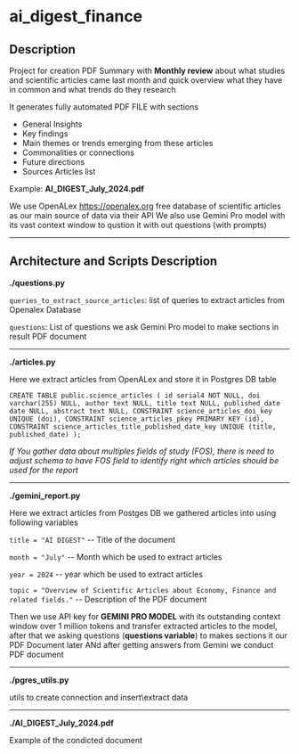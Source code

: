 # ai_digest_finance
## Description
Project for creation PDF Summary with **Monthly review** about what studies and scientific articles came last month and quick overview what they have in common and what trends do they research

It generates fully automated PDF FILE with sections

* General Insights
* Key findings
* Main themes or trends emerging from these articles
* Commonalities or connections
* Future directions 
* Sources Articles list

Example: **AI_DIGEST_July_2024.pdf**

We use OpenALex https://openalex.org free database of scientific articles as our main source of data via their API 
We also use Gemini Pro model with its vast context window to qustion it with out questions (with prompts)

_______________

## Architecture and Scripts Description


**./questions.py**

`queries_to_extract_source_articles`: list of queries to extract articles from Openalex Database

`questions`: List of questions we ask Gemini Pro model to make sections in result PDF document
__________________________________________

**./articles.py**

Here we extract articles from OpenALex and store it in Postgres DB table

`CREATE TABLE public.science_articles (
	id serial4 NOT NULL,
	doi varchar(255) NULL,
	author text NULL,
	title text NULL,
	published_date date NULL,
	abstract text NULL,
	CONSTRAINT science_articles_doi_key UNIQUE (doi),
	CONSTRAINT science_articles_pkey PRIMARY KEY (id),
	CONSTRAINT science_articles_title_published_date_key UNIQUE (title, published_date)
);`

*If You gather data about multiples fields of study (FOS), there is need to adjust schema to have FOS field to identify right which articles should be used for the report*
__________________________________________

**./gemini_report.py**

Here we extract articles from Postges DB we gathered articles into using following variables

`title = "AI DIGEST"` -- Title of the document

`month = "July"` -- Month which be used to extract articles

`year = 2024` -- year which be used to extract articles

`topic = "Overview of Scientific Articles about Economy, Finance and related fields."` -- Description of the PDF document


Then we  use API key for **GEMINI PRO MODEL** with its outstanding context window over 1 million tokens and transfer extracted articles to the model, after that we asking questions (**questions variable**) to makes sections it our PDF Document later
ANd after getting answers from Gemini we conduct PDF document

__________________________________________

**./pgres_utils.py**

utils to create connection and insert\extract data

__________________________________________
**./AI_DIGEST_July_2024.pdf**

Example of the condicted document






  
